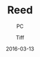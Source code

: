 ---
title:  "Reed"
subtitle: "PC"
author: "Tiff"
avatar: "authors/tiff.png"
image: "trek-to-elturel.jpg"
date:   2016-03-13
category: character
---